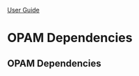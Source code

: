[User Guide](index.md)

OPAM Dependencies
=================

<a name="ocaml_deps">OPAM Dependencies</a>
------------------------------------------
